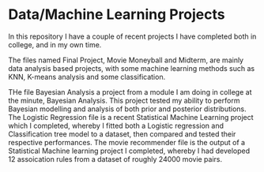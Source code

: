 # Data/Machine Learning Projects

In this repository I have a couple of recent projects I have completed both in college, and in my own time.

The files named Final Project, Movie Moneyball and Midterm, are mainly data analysis based projects, with some machine learning methods such as KNN, K-means analysis and some classification. 

THe file Bayesian Analysis a project from a module I am doing in college at the minute, Bayesian Analysis. This project tested my ability to perform Bayesian modelling and analysis of both prior and posterior distributions. 
The Logistic Regression file is a recent Statistical  Machine Learning  project which I completed, whereby I fitted both a Logistic regression and Classification tree model to a dataset, then compared and tested their respective performances. 
The movie recommender file is the output of a Statistical Machine learning project I completed, whereby I had developed 12 assoication rules from a dataset of 
roughly 24000 movie pairs. 

